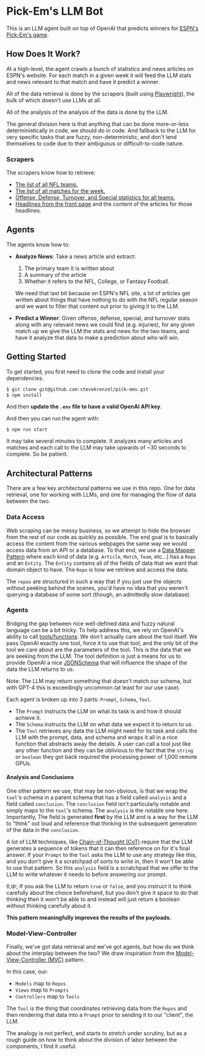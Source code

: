 # Pick-Em's LLM Bot

This is an LLM agent built on top of OpenAI that predicts winners for [ESPN's
Pick-Em's game](https://fantasy.espn.com/games/nfl-pigskin-pickem-2023).

## How Does It Work?

At a high-level, the agent crawls a bunch of statistics and news articles on
ESPN's website. For each match in a given week it will feed the LLM
stats and news relevant to that match and have it predict a winner.

All of the data retrieval is done by the scrapers (built using
[Playwright](https://playwright.dev/)), the bulk of which doesn't use LLMs at
all.

All of the analysis of the analysis of the data is done by the LLM.

The general division here is that anything that can be done more-or-less
deterministically in code, we should do in code. And fallback to the LLM for
very specific tasks that are fuzzy, non-deterministic, and don't lend
themselves to code due to their ambiguous or difficult-to-code nature.

### Scrapers

The scrapers know how to retrieve:

- [The list of all NFL teams.](https://www.espn.com/nfl/teams)
- [The list of all matches for the week.](https://fantasy.espn.com/games/nfl-pigskin-pickem-2023/make-picks)
- [Offense, Defense, Turnover, and Special statistics for all teams.](https://www.espn.com/nfl/stats/team)
- [Headlines from the front page](https://www.espn.com/nfl/) and the content of the articles for those headlines.

## Agents

The agents know how to:

- **Analyze News**: Take a news article and extract:

  1. The primary team it is written about
  2. A summary of the article
  3. Whether it refers to the NFL, College, or Fantasy Football.

  We need that last bit because on ESPN's NFL site, a lot of articles get
  written about things that have nothing to do with the NFL regular season and
  we want to filter that content out prior to giving it to the LLM.

- **Predict a Winner**: Given offense, defense, special, and turnover stats
  along with any relevant news we could find (e.g. injuries), for any
  given match up we give the LLM the stats and news for the two teams, and
  have it analyze that data to make a prediction about who will win.

## Getting Started

To get started, you first need to clone the code and install your dependencies.

```sh
$ git clone git@github.com:stevekrenzel/pick-ems.git
$ npm install
```

And then **update the `.env` file to have a valid OpenAI API key**.

And then you can run the agent with:

```
$ npm run start
```

It may take several minutes to complete. It analyzes many articles and matches
and each call to the LLM may take upwards of ~30 seconds to complete. So be
patient.

## Architectural Patterns

There are a few key architectural patterns we use in this repo. One for data
retrieval, one for working with LLMs, and one for managing the flow of data
between the two.

### Data Access

Web scraping can be messy business, so we attempt to hide the browser from the
rest of our code as quickly as possible. The end goal is to basically access
the content from the various webpages the same way we would access data from
an API or a database. To that end, we use a [Data Mapper Pattern](https://en.wikipedia.org/wiki/Data_mapper_pattern)
where each kind of data (e.g. `Article`, `Match`, `Team`, etc...) has a `Repo`
and an `Entity`. The `Entity` contains all of the fields of data that we want
that domain object to have. The `Repo` is how we retrieve and access the data.

The `repos` are structured in such a way that if you just use the objects
without peeking behind the scenes, you'd have no idea that you weren't
querying a database of some sort (though, an admittedly slow database).

### Agents

Bridging the gap between nice well-defined data and fuzzy natural language can
be a bit tricky. To help address this, we rely on OpenAI's ability to call
[tools/functions](https://platform.openai.com/docs/guides/function-calling).
We don't actually care about the tool itself. We pass OpenAI exactly one tool,
force it to use that tool, and the only bit of the tool we care about are the
parameters of the tool. This is the data that we are seeking from the LLM. The
tool definition is just a means for us to provide OpenAI a nice
[JSONSchema](https://json-schema.org/) that will influence the shape of the
data the LLM returns to us.

Note: The LLM may return something that doesn't match our schema, but with
GPT-4 this is exceedingly uncommon (at least for our use case).

Each agent is broken up into 3 parts: `Prompt`, `Schema`, `Tool`.

- The `Prompt` instructs the LLM on what its task is and how it should
  achieve it.
- The `Schema` instructs the LLM on what data we expect it to return to us.
- The `Tool` retrieves any data the LLM might need for its task and calls
  the LLM with the prompt, data, and schema and wraps it all in a nice
  function that abstracts away the details. A user can call a tool just like
  any other function and they can be oblivious to the fact that the `string`
  or `boolean` they got back required the processing power of 1,000 remote
  GPUs.

#### Analysis and Conclusions

One other pattern we use, that may be non-obvious, is that we wrap the
`tool`'s schema in a parent schema that has a field called `analysis` and a
field called `conclusion`. The `conclusion` field isn't particularly notable
and simply maps to the `tool`'s schema. The `analysis` is the notable one
here. Importantly, The field is generated **first** by the LLM and is a way
for the LLM to "think" out loud and reference that thinking in the subsequent
generation of the data in the `conclusion`.

A lot of LLM techniques, like [Chain-of-Thought
(CoT)](https://en.wikipedia.org/wiki/Prompt_engineering#Chain-of-thought)
require that the LLM generates a sequence of tokens that it can then reference
on for it's final answer. If your `Prompt` to the `Tool` asks the LLM to use
any strategy like this, and you don't give it a scratchpad of sorts to write
in, then it won't be able to use that pattern. So this `analysis` field is a
scratchpad that we offer to the LLM to write whatever it needs to before
answering our prompt.

tl;dr; If you ask the LLM to return `true` or `false`, and you instruct it to
think carefully about the choice beforehand, but you don't give it space to
do that thinking then it won't be able to and instead will just return a boolean
without thinking carefully about it.

**This pattern meaningfully improves the results of the payloads.**

### Model-View-Controller

Finally, we've got data retrieval and we've got agents, but how do we think about
the interplay between the two? We draw inspiration from the
[Model-View-Controller (MVC)](https://en.wikipedia.org/wiki/Model-view-controller) pattern.

In this case, our:

- `Models` map to `Repos`
- `Views` map to `Prompts`
- `Controllers` map to `Tools`

The `Tool` is the thing that coordinates retrieving data from the `Repos` and
then rendering that data into a `Prompt` prior to sending it to our "client", the
LLM.

The analogy is not perfect, and starts to stretch under scrutiny, but as a
rough guide on how to think about the division of labor between the
components, I find it useful.
